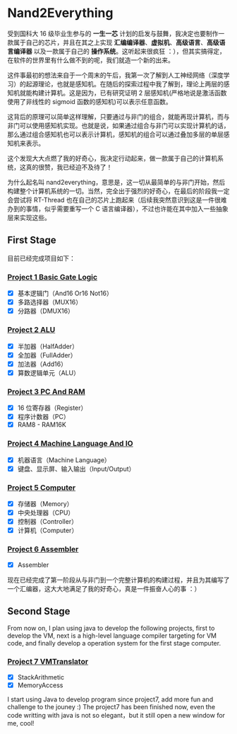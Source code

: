 # Nand2Everything

受到国科大 16 级毕业生参与的 **一生一芯** 计划的启发与鼓舞，我决定也要制作一款属于自己的芯片，并且在其之上实现 **汇编编译器**、**虚拟机**、**高级语言**、**高级语言编译器** 以及一款属于自己的 **操作系统**。这听起来很疯狂 ：），但其实搞得定，在软件的世界里有什么做不到的呢，我们就造一个新的出来。

这件事最初的想法来自于一个周末的午后，我第一次了解到人工神经网络（深度学习）的起源理论，也就是感知机。在随后的探索过程中我了解到，理论上两层的感知机就能构建计算机。这是因为，已有研究证明 2 层感知机(严格地说是激活函数使用了非线性的 sigmoid 函数的感知机)可以表示任意函数。

这背后的原理可以简单这样理解，只要通过与非门的组合，就能再现计算机，而与非门可以使用感知机实现。也就是说，如果通过组合与非门可以实现计算机的话，那么通过组合感知机也可以表示计算机，感知机的组合可以通过叠加多层的单层感知机来表示。

这个发现大大点燃了我的好奇心，我决定行动起来，做一款属于自己的计算机系统，这真的很赞，我已经迫不及待了！

为什么起名叫 nand2everything，意思是，这一切从最简单的与非门开始，然后构建整个计算机系统的一切。当然，完全出于强烈的好奇心，在最后的阶段我一定会尝试将 RT-Thread 也在自己的芯片上跑起来（后续我突然意识到这是一件很难办到的事情，似乎需要重写一个 C 语言编译器），不过也许能在其中加入一些抽象层来实现这些。

## First Stage

目前已经完成项目如下：

### [Project 1 Basic Gate Logic](01)
- [x] 基本逻辑门（And16 Or16 Not16）
- [x] 多路选择器（MUX16）
- [x] 分路器（DMUX16）

### [Project 2 ALU](02)
- [x] 半加器（HalfAdder）
- [x] 全加器（FullAdder）
- [x] 加法器（Add16）
- [x] 算数逻辑单元（ALU）

### [Project 3 PC And RAM](03)
- [x] 16 位寄存器（Register）
- [x] 程序计数器（PC）
- [x] RAM8 - RAM16K

### [Project 4 Machine Language And IO](04)
- [x] 机器语言（Machine Language）
- [x] 键盘、显示屏、输入输出（Input/Output）

### [Project 5 Computer](05)
- [x] 存储器（Memory）
- [x] 中央处理器（CPU）
- [x] 控制器（Controller）
- [x] 计算机（Computer）

### [Project 6 Assembler](06)
- [x] Assembler

现在已经完成了第一阶段从与非门到一个完整计算机的构建过程，并且为其编写了一个汇编器，这大大地满足了我的好奇心，真是一件振奋人心的事 ：）

## Second Stage

From now on, I plan using java to develop the following projects, first to develop the VM, next is a high-level language compiler targeting for VM code, and finally develop a operation system for the first stage computer.  

### [Project 7 VMTranslator](07)
- [x] StackArithmetic
- [x] MemoryAccess

I start using Java to develop program since project7, add more fun and challenge to the jouney :) The project7 has been finished now, even the code writting with java is not so elegant，but it still open a new window for me, cool!